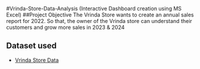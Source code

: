 #Vrinda-Store-Data-Analysis (Interactive Dashboard creation using MS Excel)
##Project Objective
The Vrinda Store wants to create an annual sales report for 2022. So that, the owner of the Vrinda store can understand their customers and grow more sales in 2023 & 2024
## Dataset used
- <a href="https://github.com/ritikbh193/Data-Analytics-with-
Excel/blob/main/Vrinda%20Store%20Data%20Analysis2.x/sx">Vrinda Store Data</a>
